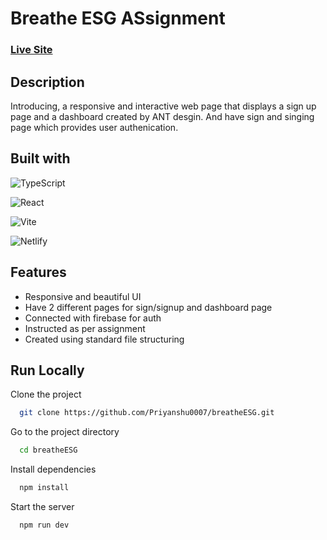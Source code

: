 
# Breathe ESG ASsignment  
### [Live Site](https://breatheesg-priyanshu.netlify.app/)


## Description

Introducing, a responsive and interactive web page that displays a sign up page and a dashboard created by ANT desgin. And have sign and singing page which provides user authenication.









## Built with

![TypeScript](https://img.shields.io/badge/typescript-%23007ACC.svg?style=flat-square&logo=typescript&logoColor=white)

![React](https://img.shields.io/badge/react-%2320232a.svg?style=flat-square&logo=react&logoColor=%2361DAFB)

![Vite](https://img.shields.io/badge/vite-%23007ACC.svg?style=flat-square&logo=vite&logoColor=white)


![Netlify](https://img.shields.io/badge/netlify-%23000000.svg?style=flat-square&logo=netlify&logoColor=#00C7B7)







## Features

- Responsive and beautiful UI
- Have 2 different pages for sign/signup and dashboard page
- Connected with firebase for auth
- Instructed as per assignment
- Created using standard file structuring 


## Run Locally

Clone the project

```bash
  git clone https://github.com/Priyanshu0007/breatheESG.git
```

Go to the project directory

```bash
  cd breatheESG
```

Install dependencies

```bash
  npm install
```

Start the server

```bash
  npm run dev
```

